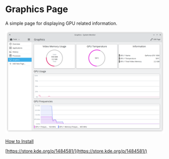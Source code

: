 # Graphics Page

A simple page for displaying GPU related information.

![Graphics Page](.github/graphics-page.png "Graphics Page")

[How to Install](INSTALL.md)

[https://store.kde.org/p/1484581/](https://store.kde.org/p/1484581/)
